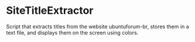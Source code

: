 # SiteTitleExtractor

Script that extracts titles from the website ubuntuforum-br, stores them in a text file, and displays them on the screen using colors.
